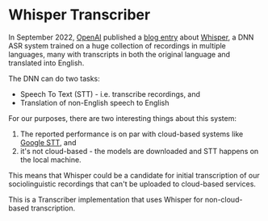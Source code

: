 # Whisper Transcriber

In September 2022, [OpenAI](https://openai.com/) published a [blog entry](https://openai.com/blog/whisper/) about [Whisper](https://github.com/openai/whisper), a DNN ASR system trained on a huge collection of recordings in multiple languages, many with transcripts in both the original language and translated into English.

The DNN can do two tasks:

- Speech To Text (STT) - i.e. transcribe recordings, and
- Translation of non-English speech to English

For our purposes, there are two interesting things about this system:

1. The reported performance is on par with cloud-based systems like [Google STT](https://cloud.google.com/speech-to-text/), and
2. it's not cloud-based - the models are downloaded and STT happens on the local machine.

This means that Whisper could be a candidate for initial transcription of our sociolinguistic recordings that can't be uploaded to cloud-based services.

This is a Transcriber implementation that uses Whisper for non-cloud-based transcription.